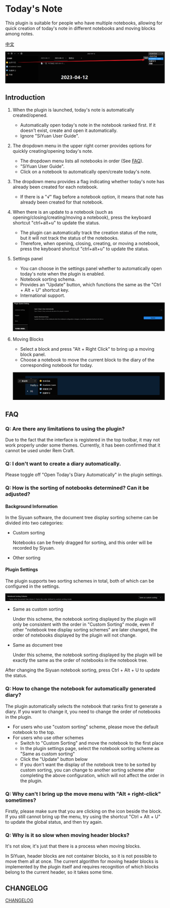 # Today's Note

This plugin is suitable for people who have multiple notebooks, allowing for quick creation of today's note in different notebooks and moving blocks among notes.

[中文](README.md)

![note options](asset/日记选项.png)

## Introduction

1. When the plugin is launched, today's note is automatically created/opened.
    - Automatically open today's note in the notebook ranked first. If it doesn't exist, create and open it automatically.
    - Ignore "SiYuan User Guide".

2. The dropdown menu in the upper right corner provides options for quickly creating/opening today's note.
    - The dropdown menu lists all notebooks in order (See [FAQ](#q-how-is-the-sorting-of-notebooks-determined-can-it-be-adjusted)).
    - "SiYuan User Guide".
    - Click on a notebook to automatically open/create today's note.

3. The dropdown menu provides a flag indicating whether today's note has already been created for each notebook.
    - If there is a "√" flag before a notebook option, it means that note has already been created for that notebook.

4. When there is an update to a notebook (such as opening/closing/creating/moving a notebook), press the keyboard shortcut "ctrl+alt+u" to update the status.
    - The plugin can automatically track the creation status of the note, but it will not track the status of the notebooks.
    - Therefore, when opening, closing, creating, or moving a notebook, press the keyboard shortcut "ctrl+alt+u" to update the status.

5. Settings panel
    - You can choose in the settings panel whether to automatically open today's note when the plugin is enabled.
    - Notebook sorting schema.
    - Provides an "Update" button, which functions the same as the "Ctrl + Alt + U" shortcut key.
    - International support.

    ![](asset/Setting-en.png)

6. Moving Blocks
    - Select a block and press "Alt + Right Click" to bring up a moving block panel.
    - Choose a notebook to move the current block to the diary of the corresponding notebook for today.

    ![](asset/MoveBlock.png)

## FAQ

### Q: Are there any limitations to using the plugin?

Due to the fact that the interface is registered in the top toolbar, it may not work properly under some themes. Currently, it has been confirmed that it cannot be used under Rem Craft.

### Q: I don't want to create a diary automatically.

Please toggle off "Open Today's Diary Automatically" in the plugin settings.

### Q: How is the sorting of notebooks determined? Can it be adjusted?

#### Background Information

In the Siyuan software, the document tree display sorting scheme can be divided into two categories:

- Custom sorting

    Notebooks can be freely dragged for sorting, and this order will be recorded by Siyuan.

- Other sorting



#### Plugin Settings

The plugin supports two sorting schemes in total, both of which can be configured in the settings.

![](asset/Sorting-en.png)

- Same as custom sorting

    Under this scheme, the notebook sorting displayed by the plugin will only be consistent with the order in "Custom Sorting" mode, even if other "notebook tree display sorting schemes" are later changed, the order of notebooks displayed by the plugin will not change.

- Same as document tree

    Under this scheme, the notebook sorting displayed by the plugin will be exactly the same as the order of notebooks in the notebook tree.

After changing the Siyuan notebook sorting, press Ctrl + Alt + U to update the status.

### Q: How to change the notebook for automatically generated diary?

The plugin automatically selects the notebook that ranks first to generate a diary. If you want to change it, you need to change the order of notebooks in the plugin.

- For users who use "custom sorting" scheme, please move the default notebook to the top.
- For users who use other schemes
    - Switch to "Custom Sorting" and move the notebook to the first place
    - In the plugin settings page, select the notebook sorting scheme as "Same as custom sorting"
    - Click the "Update" button below
    - If you don't want the display of the notebook tree to be sorted by custom sorting, you can change to another sorting scheme after completing the above configuration, which will not affect the order in the plugin.

### Q: Why can't I bring up the move menu with "Alt + right-click" sometimes?

Firstly, please make sure that you are clicking on the icon beside the block. If you still cannot bring up the menu, try using the shortcut "Ctrl + Alt + U" to update the global status, and then try again.

### Q: Why is it so slow when moving header blocks?

It's not slow, it's just that there is a process when moving blocks.

In SiYuan, header blocks are not container blocks, so it is not possible to move them all at once. The current algorithm for moving header blocks is implemented by the plugin itself and requires recognition of which blocks belong to the current header, so it takes some time.


## CHANGELOG

[CHANGELOG](CHANGELOG.md)
